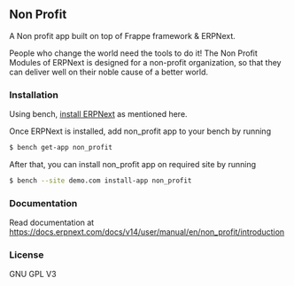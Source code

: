 ## Non Profit

A Non profit app built on top of Frappe framework & ERPNext.


People who change the world need the tools to do it! The Non Profit Modules of ERPNext is designed for a non-profit organization, so that they can deliver well on their noble cause of a better world.


### Installation

Using bench, [install ERPNext](https://github.com/frappe/bench#installation) as mentioned here.

Once ERPNext is installed, add non_profit app to your bench by running

```sh
$ bench get-app non_profit
```

After that, you can install non_profit app on required site by running

```sh
$ bench --site demo.com install-app non_profit
```


### Documentation

Read documentation at https://docs.erpnext.com/docs/v14/user/manual/en/non_profit/introduction


### License

GNU GPL V3
